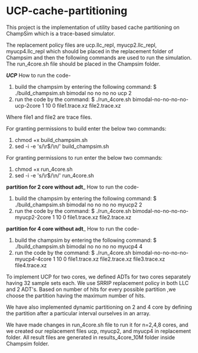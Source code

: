 # UCP-cache-partitioning
This project is the implementation of utility based cache partitioning on ChampSim which is a trace-based simulator.

The replacement policy files are ucp.llc_repl, myucp2.llc_repl, myucp4.llc_repl which should be placed in the replacement folder of Champsim and then the following commands are used to run the simulation. The run_4core.sh file should be placed in the Champsim folder.  

_____UCP_____
How to run the code-
1. build the champsim by entering the following command:
   $ ./build_champsim.sh bimodal no no no no ucp 2
2. run the code by the command:
   $ ./run_4core.sh bimodal-no-no-no-no-ucp-2core 1 10 0 file1.trace.xz file2.trace.xz

Where file1 and file2 are trace files.

For granting permissions to build enter the below two commands:
1. chmod +x build_champsim.sh
2. sed -i -e 's/\r$/\n/' build_champsim.sh

For granting permissions to run enter the below two commands:
1. chmod +x run_4core.sh
2. sed -i -e 's/\r$/\n/' run_4core.sh

____partition for 2 core without adt_____
How to run the code-
1. build the champsim by entering the following command:
   $ ./build_champsim.sh bimodal no no no no myucp2 2
2. run the code by the command:
   $ ./run_4core.sh bimodal-no-no-no-no-myucp2-2core 1 10 0 file1.trace.xz file2.trace.xz

____partition for 4 core without adt_____
How to run the code-
1. build the champsim by entering the following command:
   $ ./build_champsim.sh bimodal no no no no myucp4 4
2. run the code by the command:
   $ ./run_4core.sh bimodal-no-no-no-no-myucp4-4core 1 10 0 file1.trace.xz file2.trace.xz file3.trace.xz file4.trace.xz


To implement UCP for two cores, we defined ADTs for two cores separately having 32 sample sets each.
We use SRRIP replacement policy in both LLC and 2 ADT's.
Based on number of hits for every possible partition ,we choose the partition having the maximum number of hits.

We have also implemented dynamic partitioning on 2 and 4 core by defining the partition after a particular interval ourselves in an array.

We have made changes in run_4core.sh file to run it for n=2,4,8 cores, and we created our replacement files ucp, myucp2, and myucp4 in replacement folder.
All result files are generated in results_4core_10M folder inside Champsim folder.